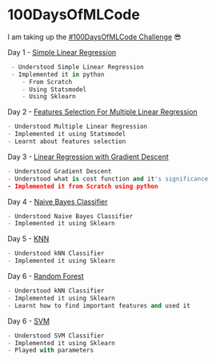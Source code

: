 # 100DaysOfMLCode

I am taking up the [#100DaysOfMLCode Challenge](https://twitter.com/hashtag/100DaysOfMLCode?src=hash) :sunglasses:

Day 1 - [Simple Linear Regression](https://github.com/bksahu/100DaysOfMLCode/tree/master/1.%20Simple%20Linear%20Regression)
```python
 - Understood Simple Linear Regression
 - Implemented it in python
    - From Scratch
    - Using Statsmodel
    - Using Sklearn
```

Day 2 - [Features Selection For Multiple Linear Regression](https://github.com/bksahu/100DaysOfMLCode/tree/master/2.%20Features%20Selection%20For%20Multiple%20Linear%20Regression)
```python
- Understood Multiple Linear Regression
- Implemented it using Statsmodel
- Learnt about features selection
```

Day 3 - [Linear Regression with Gradient Descent](https://github.com/bksahu/100DaysOfMLCode/tree/master/3.%20Linear%20Regression%20with%20Gradient%20Descent)
```python
- Understood Gradient Descent
- Understood what is cost function and it's significance
- Implemented it from Scratch using python
```

Day 4 - [Naive Bayes Classifier](https://github.com/bksahu/100DaysOfMLCode/tree/master/4.%20Naive%20Bayes%20Classifier)
```python
- Understood Naive Bayes Classifier
- Implemented it using Sklearn
```

Day 5 - [KNN](https://github.com/bksahu/100DaysOfMLCode/)
```python
- Understood kNN Classifier
- Implemented it using Sklearn
```

Day 6 -
[Random Forest](https://github.com/bksahu/100DaysOfMLCode/)
```python
- Understood kNN Classifier
- Implemented it using Sklearn
- Learnt how to find important features and used it
```
Day 6 -
[SVM](https://github.com/bksahu/100DaysOfMLCode/)
```python
- Understood SVM Classifier
- Implemented it using Sklearn
- Played with parameters
```
